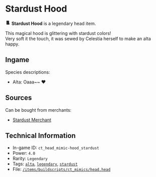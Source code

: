 # Stardust Hood

<img src="https://raw.githubusercontent.com/Ceterai/Enternia/main/items/armors/alta/tier6/ceterai/legwear/icon.png" alt="Stardust Hood icon" loading="lazy" height=16px width="auto" /> **Stardust Hood** is a legendary head item.

This magical hood is glittering with stardust colors!  
Very soft it the touch, it was sewed by Celestia herself to make an alta happy.

## Ingame

Species descriptions:

- Alta: Oaaa~~ ❤

## Sources

Can be bought from merchants:

- [Stardust Merchant](https://ceterai.github.io/MyEnternia/Wiki/StardustMerchant)

## Technical Information

- In-game ID: `ct_head_mimic-hood_stardust`
- Power: `4.0`
- Rarity: `Legendary`
- Tags: [`alta`](https://ceterai.github.io/MyEnternia/Wiki/Tags/Alta), [`legendary`](https://ceterai.github.io/MyEnternia/Wiki/Tags/Legendary), [`stardust`](https://ceterai.github.io/MyEnternia/Wiki/Tags/Stardust)
- File: [`/items/buildscripts/ct_mimics/head.head`](https://github.com/Ceterai/Enternia/blob/main/items/buildscripts/ct_mimics/head.head)
